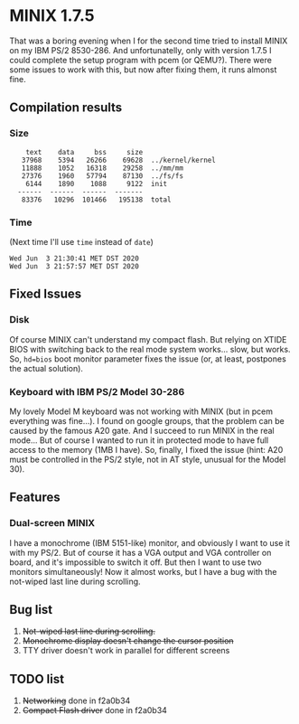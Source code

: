 # MINIX 1.7.5
That was a boring evening when I for the second time tried to
install MINIX on my IBM PS/2 8530-286. And unfortunatelly,
only with version 1.7.5 I could complete the setup program
with pcem (or QEMU?). There were some issues to work with this,
but now after fixing them, it runs almonst fine.

## Compilation results
### Size
```
    text    data     bss     size
   37968    5394   26266    69628  ../kernel/kernel
   11888    1052   16318    29258  ../mm/mm
   27376    1960   57794    87130  ../fs/fs
    6144    1890    1088     9122  init
  ------  ------  ------  -------
   83376   10296  101466   195138  total
```
### Time
(Next time I'll use `time` instead of `date`)
```
Wed Jun  3 21:30:41 MET DST 2020
Wed Jun  3 21:57:57 MET DST 2020
```

## Fixed Issues
### Disk
Of course MINIX can't understand my compact flash. But relying
on XTIDE BIOS with switching back to the real mode system
works... slow, but works. So, `hd=bios` boot monitor parameter
fixes the issue (or, at least, postpones the actual solution).

### Keyboard with IBM PS/2 Model 30-286
My lovely Model M keyboard was not working
with MINIX (but in pcem everything was fine...).
I found on google groups, that the problem can be caused
by the famous A20 gate. And I succeed to run MINIX in
the real mode... But of course I wanted to run it
in protected mode to have full access to the memory (1MB I have).
So, finally, I fixed the issue (hint: A20 must be controlled
in the PS/2 style, not in AT style, unusual for the Model 30).

## Features
### Dual-screen MINIX
I have a monochrome (IBM 5151-like) monitor, and obviously I want
to use it with my PS/2. But of course it has a VGA output and
VGA controller on board, and it's impossible to switch it off.
But then I want to use two monitors simultaneously! Now it
almost works, but I have a bug with the not-wiped last line
during scrolling.

## Bug list
  1. ~~Not-wiped last line during scrolling.~~
  2. ~~Monochrome display doesn't change the cursor position~~
  3. TTY driver doesn't work in parallel for different screens
## TODO list
  1. ~~Networking~~ done in f2a0b34
  2. ~~Compact Flash driver~~ done in f2a0b34
